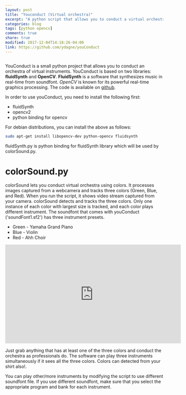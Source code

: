 ```yaml
---
layout: post
title: "Youconduct (Virtual orchestra)"
excerpt: "A python script that allows you to conduct a virtual orchestra"
categories: blog
tags: [python opencv]
comments: true
share: true
modified: 2017-12-04T14:18:26-04:00
link: https://github.com/ydagne/youConduct
---
```



<figure>
	<img src="http://www.trbimg.com/img-53e3e2cc/turbine/la-ca-0928-salonen-pg" alt="">
</figure>



YouConduct is a small python project that allows you to conduct an orchestra of virtual instruments. YouConduct is based on two libraries: **fluidSynth** and **OpenCV**. **FluidSynth** is a software that synthesizes music in real-time from soundfont. *OpenCV* is known for its powerful real-time graphics processing. The code is available on [github](https://github.com/ydagne/youConduct).

In order to use youConduct, you need to install the following first:
  - fluidSynth 
  - opencv2
  - python binding for opencv

For debian distributions, you can install the above as follows:

```bash
sudo apt-get install libopencv-dev python-opencv fluidsynth
```
  
fluidSynth.py is python binding for fluidSynth library which will be used by colorSound.py.

# colorSound.py
colorSound lets you conduct virtual orchestra using colors. It processes images captured from a webcamera and tracks three colors (Green, Blue, and Red). When you run the script, it shows video stream captured from your camera. colorSound detects and tracks the three colors. Only one instance of each color with largest size is tracked, and each color plays different instrument. The soundfont that comes with youConduct ('soundFont1.sf2') has three instrument presets. 

  - Green - Yamaha Grand Piano
  - Blue - Violin
  - Red - Ahh Choir



<iframe width="560" height="315" src="https://www.youtube.com/embed/zS5q4DHf4qs" frameborder="0" gesture="media" allow="encrypted-media" allowfullscreen></iframe>


Just grab anything that has at least one of the three colors and conduct the orchestra as professionals do. The software can play three instruments simultaneously if it sees all the three colors. Colors can detected from your shirt also!.

You can play other/more instruments by modifying the script to use different soundfont file. If you use different soundfont, make sure that you select the appropriate program and bank for each instrument. 
